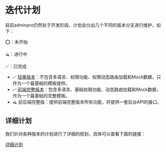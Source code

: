 # 迭代计划

目前adminpro仍然处于开发阶段，计划会分出几个不同的版本分支进行维护，如下：

⭕：未开始

🪒：进行中

✅：已完成

- ✅ [轻量版本](https://github.com/antdv-pro/antdv-pro/tree/mini)：不包含多语言、权限功能、权限动态路由加载和Mock数据，只作为一个最基础的模板提供。
- ✅ [前端完整版本](https://github.com/antdv-pro/antdv-pro/releases)：包含多语言、基础权限功能、动态路由加载和Mock数据，作为一个最基础的完整模板。
- 🪒 前后端完整版：提供前端完整版本所有功能，并提供一套后台API的接口。


## 详细计划

我们针对各种版本的计划进行了详细的规划，具体可以查看下面的链接：

[详细计划](https://rose-trampoline-4f4.notion.site/93d82d63b85d4c82a85559c3e175b513?v=80d1a91dcae74df4acd74eb4f11c44a2)
